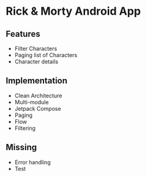 
# Rick & Morty Android App
## Features
- Filter Characters
- Paging list of Characters
- Character details

## Implementation
- Clean Architecture
- Multi-module
- Jetpack Compose
- Paging
- Flow
- Filtering

## Missing
- Error handling
- Test